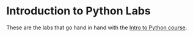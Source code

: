 # Introduction to Python Labs

These are the labs that go hand in hand with the [Intro to Python course](https://github.com/codeandstats/Introduction_Python_Lectures).
